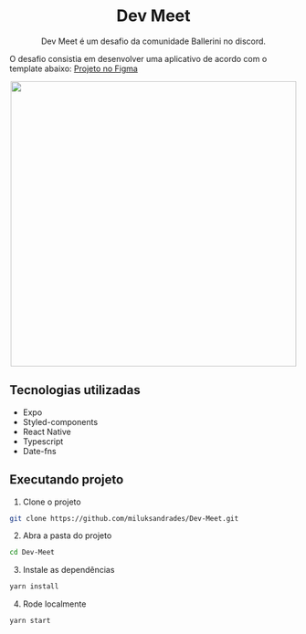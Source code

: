 <div align="center">
    <h1>Dev Meet</h1>
   Dev Meet é um desafio da comunidade Ballerini no discord.
</div>

O desafio consistia em desenvolver uma aplicativo de acordo com o template abaixo:
[Projeto no Figma](https://www.figma.com/file/UgZj1C1DWJlVftvMLz1Aq9/Dev-Meet?node-id=0%3A1)

<div align="center" style="height: 500px">
    <img src="assets/app.gif" height="500" />
</div>

## Tecnologias utilizadas

- Expo
- Styled-components
- React Native
- Typescript
- Date-fns

## Executando projeto
1) Clone o projeto
```sh
git clone https://github.com/miluksandrades/Dev-Meet.git
```
2) Abra a pasta do projeto
```sh
cd Dev-Meet
```
3) Instale as dependências
```sh
yarn install
```
4) Rode localmente
```sh
yarn start
```

